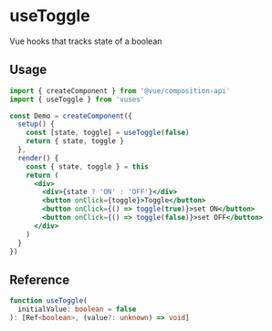# useToggle

Vue hooks that tracks state of a boolean

## Usage

```jsx
import { createComponent } from '@vue/composition-api'
import { useToggle } from 'vuses'

const Demo = createComponent({
  setup() {
    const [state, toggle] = useToggle(false)
    return { state, toggle }
  },
  render() {
    const { state, toggle } = this
    return (
      <div>
        <div>{state ? 'ON' : 'OFF'}</div>
        <button onClick={toggle}>Toggle</button>
        <button onClick={() => toggle(true)}>set ON</button>
        <button onClick={() => toggle(false)}>set OFF</button>
      </div>
    )
  }
})
```

## Reference

```typescript {2-3}
function useToggle(
  initialValue: boolean = false
): [Ref<boolean>, (value?: unknown) => void]
```
